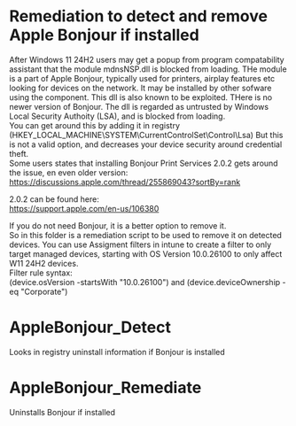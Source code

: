 # Remediation to detect and remove Apple Bonjour if installed

After Windows 11 24H2 users  may get a popup from program compatability assistant that the module mdnsNSP.dll is blocked from loading. 
THe module is a part of Apple Bonjour, typically used for printers, airplay features etc looking for devices on the network. 
It may be installed by other sofware using the component. 
This dll is also known to be exploited. THere is no newer version of Bonjour. 
The dll is regarded as untrusted by Windows Local Security Authoity (LSA), and is blocked from loading. 
<br>
You can get around this by adding it in registry (HKEY_LOCAL_MACHINE\SYSTEM\CurrentControlSet\Control\Lsa)
But this is not a valid option, and decreases your device security around credential theft. 
<br>
Some users states that installing Bonjour Print Services 2.0.2 gets around the issue, en even older version:
<br>
https://discussions.apple.com/thread/255869043?sortBy=rank

2.0.2 can be found here:
<br>
https://support.apple.com/en-us/106380

If you do not need Bonjour, it is a better option to remove it.
<br>
So in this folder is a remediation script to be used to remove it on detected devices. 
You can use Assigment filters in intune to create a filter to only target managed devices, starting with OS Version 10.0.26100 to only affect W11 24H2 devices. 
<br>
Filter rule syntax:
<br>
(device.osVersion -startsWith "10.0.26100") and (device.deviceOwnership -eq "Corporate")
<br>
# AppleBonjour_Detect
Looks in registry uninstall information if Bonjour is installed
<br>

# AppleBonjour_Remediate
Uninstalls Bonjour if installed
<br>